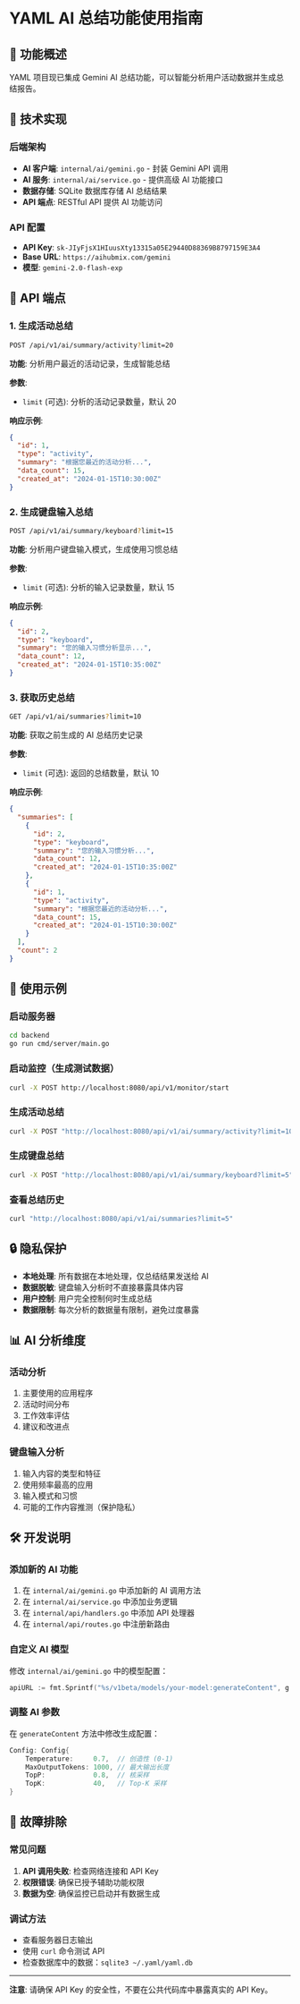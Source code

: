 # YAML AI 总结功能使用指南

## 🤖 功能概述

YAML 项目现已集成 Gemini AI 总结功能，可以智能分析用户活动数据并生成总结报告。

## 🔧 技术实现

### 后端架构
- **AI 客户端**: `internal/ai/gemini.go` - 封装 Gemini API 调用
- **AI 服务**: `internal/ai/service.go` - 提供高级 AI 功能接口
- **数据存储**: SQLite 数据库存储 AI 总结结果
- **API 端点**: RESTful API 提供 AI 功能访问

### API 配置
- **API Key**: `sk-JIyFjsX1HIuusXty13315a05E29440D88369B8797159E3A4`
- **Base URL**: `https://aihubmix.com/gemini`
- **模型**: `gemini-2.0-flash-exp`

## 📡 API 端点

### 1. 生成活动总结
```bash
POST /api/v1/ai/summary/activity?limit=20
```

**功能**: 分析用户最近的活动记录，生成智能总结

**参数**:
- `limit` (可选): 分析的活动记录数量，默认 20

**响应示例**:
```json
{
  "id": 1,
  "type": "activity",
  "summary": "根据您最近的活动分析...",
  "data_count": 15,
  "created_at": "2024-01-15T10:30:00Z"
}
```

### 2. 生成键盘输入总结
```bash
POST /api/v1/ai/summary/keyboard?limit=15
```

**功能**: 分析用户键盘输入模式，生成使用习惯总结

**参数**:
- `limit` (可选): 分析的输入记录数量，默认 15

**响应示例**:
```json
{
  "id": 2,
  "type": "keyboard",
  "summary": "您的输入习惯分析显示...",
  "data_count": 12,
  "created_at": "2024-01-15T10:35:00Z"
}
```

### 3. 获取历史总结
```bash
GET /api/v1/ai/summaries?limit=10
```

**功能**: 获取之前生成的 AI 总结历史记录

**参数**:
- `limit` (可选): 返回的总结数量，默认 10

**响应示例**:
```json
{
  "summaries": [
    {
      "id": 2,
      "type": "keyboard",
      "summary": "您的输入习惯分析...",
      "data_count": 12,
      "created_at": "2024-01-15T10:35:00Z"
    },
    {
      "id": 1,
      "type": "activity",
      "summary": "根据您最近的活动分析...",
      "data_count": 15,
      "created_at": "2024-01-15T10:30:00Z"
    }
  ],
  "count": 2
}
```

## 🚀 使用示例

### 启动服务器
```bash
cd backend
go run cmd/server/main.go
```

### 启动监控（生成测试数据）
```bash
curl -X POST http://localhost:8080/api/v1/monitor/start
```

### 生成活动总结
```bash
curl -X POST "http://localhost:8080/api/v1/ai/summary/activity?limit=10"
```

### 生成键盘总结
```bash
curl -X POST "http://localhost:8080/api/v1/ai/summary/keyboard?limit=5"
```

### 查看总结历史
```bash
curl "http://localhost:8080/api/v1/ai/summaries?limit=5"
```

## 🔒 隐私保护

- **本地处理**: 所有数据在本地处理，仅总结结果发送给 AI
- **数据脱敏**: 键盘输入分析时不直接暴露具体内容
- **用户控制**: 用户完全控制何时生成总结
- **数据限制**: 每次分析的数据量有限制，避免过度暴露

## 📊 AI 分析维度

### 活动分析
1. 主要使用的应用程序
2. 活动时间分布
3. 工作效率评估
4. 建议和改进点

### 键盘输入分析
1. 输入内容的类型和特征
2. 使用频率最高的应用
3. 输入模式和习惯
4. 可能的工作内容推测（保护隐私）

## 🛠️ 开发说明

### 添加新的 AI 功能
1. 在 `internal/ai/gemini.go` 中添加新的 AI 调用方法
2. 在 `internal/ai/service.go` 中添加业务逻辑
3. 在 `internal/api/handlers.go` 中添加 API 处理器
4. 在 `internal/api/routes.go` 中注册新路由

### 自定义 AI 模型
修改 `internal/ai/gemini.go` 中的模型配置：
```go
apiURL := fmt.Sprintf("%s/v1beta/models/your-model:generateContent", g.BaseURL)
```

### 调整 AI 参数
在 `generateContent` 方法中修改生成配置：
```go
Config: Config{
    Temperature:     0.7,  // 创造性 (0-1)
    MaxOutputTokens: 1000, // 最大输出长度
    TopP:            0.8,  // 核采样
    TopK:            40,   // Top-K 采样
}
```

## 🔧 故障排除

### 常见问题
1. **API 调用失败**: 检查网络连接和 API Key
2. **权限错误**: 确保已授予辅助功能权限
3. **数据为空**: 确保监控已启动并有数据生成

### 调试方法
- 查看服务器日志输出
- 使用 `curl` 命令测试 API
- 检查数据库中的数据：`sqlite3 ~/.yaml/yaml.db`

---

**注意**: 请确保 API Key 的安全性，不要在公共代码库中暴露真实的 API Key。